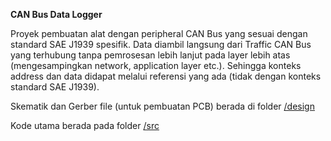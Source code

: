 **CAN Bus Data Logger**

Proyek pembuatan alat dengan peripheral CAN Bus yang sesuai dengan standard SAE J1939 spesifik.
Data diambil langsung dari Traffic CAN Bus yang terhubung tanpa pemrosesan lebih lanjut pada layer lebih atas (mengesampingkan network, application layer etc.). 
Sehingga konteks address dan data didapat melalui referensi yang ada (tidak dengan konteks standard SAE J1939).

Skematik dan Gerber file (untuk pembuatan PCB) berada di folder [/design](https://github.com/Chikozx/CAN_BUS_PROJECT_prototype2/tree/b5f694c9586dd71d9dbc31fbcf1799b9fe95db31/design)

Kode utama berada pada folder [/src](https://github.com/Chikozx/CAN_BUS_PROJECT_prototype2/tree/b5f694c9586dd71d9dbc31fbcf1799b9fe95db31/src) 
